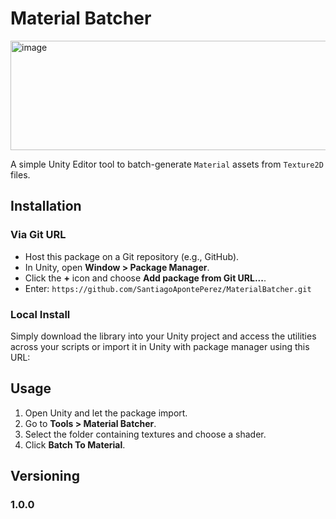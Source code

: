 # Material Batcher

<img width="620" height="175" alt="image" src="https://github.com/user-attachments/assets/8e3f7419-cdad-44fc-be99-eb28e12942ac" />

A simple Unity Editor tool to batch-generate `Material` assets from `Texture2D` files.

## Installation

### **Via Git URL**

   - Host this package on a Git repository (e.g., GitHub).
   - In Unity, open **Window > Package Manager**.
   - Click the **+** icon and choose **Add package from Git URL...**.
   - Enter: `https://github.com/SantiagoApontePerez/MaterialBatcher.git`

### **Local Install**

Simply download the library into your Unity project and access the utilities across your scripts or import it in Unity with package manager using this URL:

## Usage

1. Open Unity and let the package import.
2. Go to **Tools > Material Batcher**.
3. Select the folder containing textures and choose a shader.
4. Click **Batch To Material**.

## Versioning
### **1.0.0**
